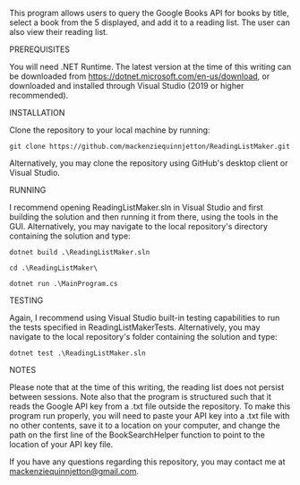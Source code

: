 This program allows users to query the Google Books API for books by title, select a book from the 5 displayed, and add it to a reading list. The user can also view their reading list.

PREREQUISITES

You will need .NET Runtime. The latest version at the time of this writing can be downloaded from https://dotnet.microsoft.com/en-us/download, or downloaded and installed through Visual Studio (2019 or higher recommended).

INSTALLATION

Clone the repository to your local machine by running: 

```git clone https://github.com/mackenziequinnjetton/ReadingListMaker.git```

Alternatively, you may clone the repository using GitHub's desktop client or Visual Studio.

RUNNING

I recommend opening ReadingListMaker.sln in Visual Studio and first building the solution and then running it from there, using the tools in the GUI. Alternatively, you may navigate to the local repository's directory containing the solution and type:

```dotnet build .\ReadingListMaker.sln```

```cd .\ReadingListMaker\```

```dotnet run .\MainProgram.cs```

TESTING

Again, I recommend using Visual Studio built-in testing capabilities to run the tests specified in ReadingListMakerTests. Alternatively, you may navigate to the local repository's folder containing the solution and type:

```dotnet test .\ReadingListMaker.sln```

NOTES

Please note that at the time of this writing, the reading list does not persist between sessions. Note also that the program is structured such that it reads the Google API key from a .txt file outside the repository. To make this program run properly, you will need to paste your API key into a .txt file with no other contents, save it to a location on your computer, and change the path on the first line of the BookSearchHelper function to point to the location of your API key file.


If you have any questions regarding this repository, you may contact me at mackenziequinnjetton@gmail.com.
